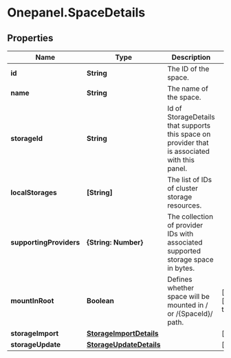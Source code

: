 # Onepanel.SpaceDetails

## Properties
Name | Type | Description | Notes
------------ | ------------- | ------------- | -------------
**id** | **String** | The ID of the space. | 
**name** | **String** | The name of the space. | 
**storageId** | **String** | Id of StorageDetails that supports this space on provider that is associated with this panel.  | 
**localStorages** | **[String]** | The list of IDs of cluster storage resources. | 
**supportingProviders** | **{String: Number}** | The collection of provider IDs with associated supported storage space in bytes.  | 
**mountInRoot** | **Boolean** | Defines whether space will be mounted in / or /{SpaceId}/ path.  | [optional] [default to false]
**storageImport** | [**StorageImportDetails**](StorageImportDetails.md) |  | [optional] 
**storageUpdate** | [**StorageUpdateDetails**](StorageUpdateDetails.md) |  | [optional] 


